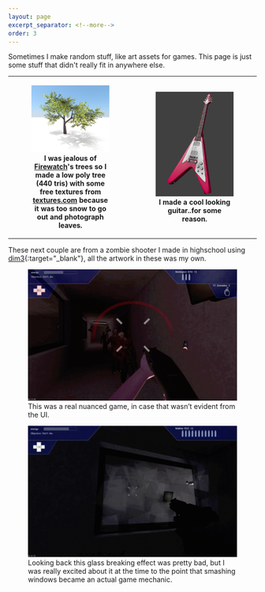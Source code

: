 ```yaml
---
layout: page
excerpt_separator: <!--more-->
order: 3
---
```


Sometimes I make random stuff, like art assets for games. This page is just some stuff that didn't really fit in anywhere else.

<table style="border: none">
	<tr>
		<th width="50%" style="background: none; border: none">
			<figure>
				<img src="/assets/tree!.png" />
				<figcaption>I was jealous of <a href="http://www.firewatchgame.com/" target="_blank">Firewatch</a>'s trees so I made a low poly tree (440 tris) with some free textures from <a href="textures.com">textures.com</a> because it was too snow to go out and photograph leaves.</figcaption>
			</figure>
		</th>
		<th width="50%" style="background: none; border: none">
			<figure>
				<img src="/assets/Screen-shot-2011-11-19-at-4.37.45-PM-Nov-19-2011.png" />
				<figcaption>I made a cool looking guitar..for some reason.</figcaption>
			</figure>
		</th>
	</tr>
</table>

<!--more-->

These next couple are from a zombie shooter I made in highschool using [dim3](http://klinksoftware.net/){:target="_blank"}, all the artwork in these was my own.

<figure>
	<img src="/assets/Screen-Shot-2015-04-18-at-3.34.37-PM.png" />
	<figcaption>This was a real nuanced game, in case that wasn’t evident from the UI.</figcaption>
</figure>

<figure>
	<img src="/assets/Screen-Shot-2015-04-18-at-3.34.15-PM.png" />
	<figcaption>Looking back this glass breaking effect was pretty bad, but I was really excited about it at the time to the point that smashing windows became an actual game mechanic.</figcaption>
</figure>

